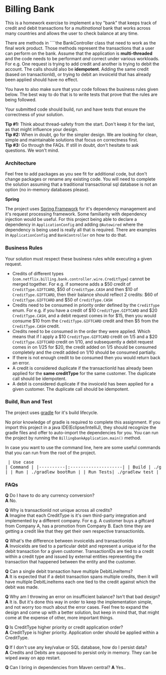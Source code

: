 # Billing Bank

This is a homework exercise to implement a toy "bank" that keeps track of credit and debit transactions for a _multinational_
bank that works across many countries and allows the user to check balance at any time.

There are methods in ````the BankController class that need to work as the final work product. Those methods represent the
transactions that a user can perform on the bank. Assume that the application is **multi-threaded** and the code needs to be
performant *and* correct under various workloads. For e.g. One request is trying to add credit and another is trying to
debit the account. The calls should also be **idempotent**. Adding the same credit (based on transactionId), or trying to
debit an invoiceId that has already been applied should have no effect.

You have to also make sure that your code follows the business rules given below. The best way to do that is to write
tests that prove that the rules are being followed.

Your submitted code should build, run and have tests that ensure the correctness of your solution.

**Tip #1:** Think about thread-safety from the start. Don't keep it for the last, as that might influence your design.  
**Tip #2:** When in doubt, go for the simpler design. We are looking for clean, simple and maintainable solutions that focus on correctness first.  
**Tip #3:** Go through the FAQs. If still in doubt, don't hesitate to ask questions. We won't mind.  

### Architecture

Feel free to add packages as you see fit for additional code, but don't change packages or rename any existing code. You will need
to complete the solution assuming that a traditional transactional sql database is not an option (no in-memory databases please).

**Spring**

The project uses [Spring Framework](https://spring.io/) for it's dependency management and it's request processing framework.
Some familiarity with dependency injection would be useful. For this project being able to declare a dependency in
``ApplicationConfig`` and adding ``@Autowired`` where the dependency is being used is really all that is required. There
are examples in ``ApplicationConfig`` and ``BankController`` on how to do that.   

### Business Rules

Your solution must respect these business rules while executing a given request.

- Credits of different types (``com.netflix.billing.bank.controller.wire.CreditType``) cannot be merged together.
    For e.g. if someone adds a $50 credit of ``CreditType.GIFTCARD``, $50 of ``CreditType.CASH`` and then $10 of ``CreditType.GIFTCARD``,
    then their balance should reflect 2 credits: $60 of ``CreditType.GIFTCARD`` and $50 of ``CreditType.CASH``
- Credits need to be consumed in priority order defined by the ``CreditType`` enum. For e.g. if you have a credit of $10
    ``CreditType.GIFTCARD`` and $20 ``CreditType.CASH``, and a debit request comes in for $15, then you 
    would consume $10 from the ``CreditType.GIFTCARD`` credit and then $5 from the ``CreditType.CASH`` credit.
- Credits need to be consumed in the order they were applied. Which means that if I apply a $10 ``CreditType.GIFTCARD`` 
    credit on 1/5 and a $20 ``CreditType.GIFTCARD`` credit on 1/10, and subsequently a debit request comes in on 1/25 
    for $20, the credit added on 1/5 should be consumed completely and the credit added on 1/10 should be consumed partially.
- If there is not enough credit to be consumed then you would return back an error.
- A credit is considered duplicate if the transactionId has already been applied for the **same creditType** for the same customer. The duplicate call should be idempotent.
- A debit is considered duplicate if the invoiceId has been applied for a given customer. The duplicate call should be idempotent.

### Build, Run and Test

The project uses [gradle](https://gradle.org/) for it's build lifecycle.

No prior knowledge of gradle is required to complete this assignment. If you import this project in a java IDE(Eclipse/IntelliJ),
they should recognize the gradle files and offer to auto-import the dependencies for you. You can run the project by running
the ``BillingbankApplication.main()`` method.

In case you want to use the command line, here are some useful commands that you can run from the root of the project.<pre>
  | Use case |     Command         |
  |----------|:--------------------|
  | Build    |  ./gradlew build    |
  | Run      |  ./gradlew bootRun  |
  | Run Tests|  ./gradlew test     |
</pre>

### FAQs
**Q** Do I have to do any currency conversion?  
**A** No.

**Q** Why is transactionId not unique across all credits?  
**A** Imagine that each CreditType is it's own third-party integration and implemented by a different company. For e.g. A customer buys a giftcard from Company A, has a promotion from Company B. Each time they are getting a credit like that they get their own respective transactionIds.  

**Q** What's the difference between invoiceIds and transactionIds  
**A** InvoiceIds are tied to a particular debit and represent a unique id for the debit transaction for a given customer. TransactionIDs are tied to a credit within a credit type and issued by external entities representing the transaction that happened between the entity and the customer.

**Q** Can a single debit transaction have multiple DebitLineItems?  
**A** It is expected that if a debit transaction spans multiple credits, then it will have multiple DebitLineItems each one tied to the credit against which the debit was made.  

**Q** Why am I throwing an error on insufficient balance? Isn't that bad design?  
**A** It is. But it's done this way in order to keep the implementation simple, and not worry too much about the error cases. Feel free to expand the design and come up with a better solution, but keep in mind that, that might come at the expense of other, more important things.  

**Q** Is CreditType higher priority or credit application order?  
**A** CreditType is higher priority. Application order should be applied within a CreditType.  

**Q** If I don't use any key/value or SQL database, how do I persist data?  
**A** Credits and Debits are supposed to persist only in memory. They can be wiped away on app restart.  

**Q** Can I bring in dependencies from Maven central?
**A** Yes..




